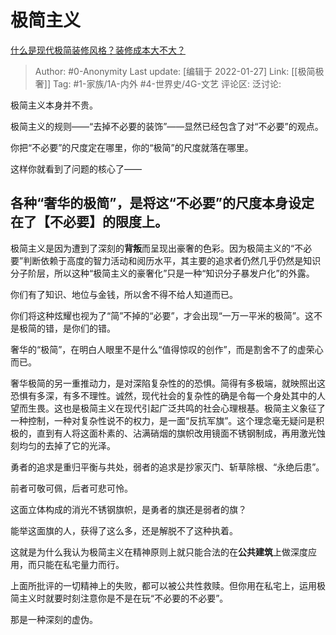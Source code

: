 # 极简主义
[什么是现代极简装修风格？装修成本大不大？](https://www.zhihu.com/question/30112070/answer/585449585)

> Author: #0-Anonymity
> Last update: [编辑于 2022-01-27]
> Link: [[极简极奢]]
> Tag: #1-家族/1A-内外 #4-世界史/4G-文艺
> 评论区:
> 泛讨论:

极简主义本身并不贵。

极简主义的规则——“去掉不必要的装饰”——显然已经包含了对“不必要”的观点。

你把“不必要”的尺度定在哪里，你的“极简”的尺度就落在哪里。

这样你就看到了问题的核心了——

## **各种“奢华的极简”，是将这“不必要”的尺度本身设定在了【不必要】的限度上。**

极简主义是因为遭到了深刻的**背叛**而呈现出豪奢的色彩。因为极简主义的“不必要”判断依赖于高度的智力活动和阅历水平，其主要的追求者仍然几乎仍然是知识分子阶层，所以这种“极简主义的豪奢化”只是一种“知识分子暴发户化”的外露。

你们有了知识、地位与金钱，所以舍不得不给人知道而已。

你们将这种炫耀也视为了“简”不掉的“必要”，才会出现“一万一平米的极简”。这不是极简的错，是你们的错。

奢华的“极简”，在明白人眼里不是什么“值得惊叹的创作”，而是割舍不了的虚荣心而已。

奢华极简的另一重推动力，是对深陷复杂性的的恐惧。简得有多极端，就映照出这恐惧有多深，有多不理性。诚然，现代社会的复杂性的确是令每一个身处其中的人望而生畏。这也是极简主义在现代引起广泛共鸣的社会心理根基。极简主义象征了一种控制，一种对复杂性说不的权力，是一面“反抗军旗”。这个理念毫无疑问是积极的，直到有人将这面朴素的、沾满硝烟的旗帜改用镜面不锈钢制成，再用激光蚀刻均匀的去掉了它的光泽。

勇者的追求是重归平衡与共处，弱者的追求是抄家灭门、斩草除根、“永绝后患”。

前者可敬可佩，后者可悲可怜。

这面立体构成的消光不锈钢旗帜，是勇者的旗还是弱者的旗？

能举这面旗的人，获得了这么多，还是解脱不了这种执着。

这就是为什么我认为极简主义在精神原则上就只能合法的在**公共建筑**上做深度应用，而只能在私宅量力而行。

上面所批评的一切精神上的失败，都可以被公共性救赎。但你用在私宅上，运用极简主义时就要时刻注意你是不是在玩“不必要的不必要”。

那是一种深刻的虚伪。
